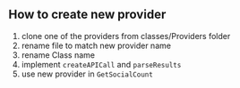 ## How to create new provider
1. clone one of the providers from classes/Providers folder
1. rename file to match new provider name
1. rename Class name
1. implement `createAPICall` and `parseResults`
1. use new provider in `GetSocialCount`